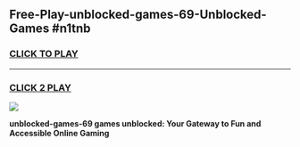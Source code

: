 
## Free-Play-unblocked-games-69-Unblocked-Games #n1tnb
<h3>
<a href="https://news.freeplayer.one?title=unblocked-games-69&ref=8M">CLICK TO PLAY</a></h3>
<hr>

<h3>
<a href="https://news.freeplayer.one?title=unblocked-games-69&ref=8M">CLICK 2 PLAY</a>
  
</h3>

<a href="https://news.freeplayer.one?title=unblocked-games-69&ref=8M"><img src="https://clearcache.store/games.png"></a>


**unblocked-games-69 games unblocked: Your Gateway to Fun and Accessible Online Gaming**
